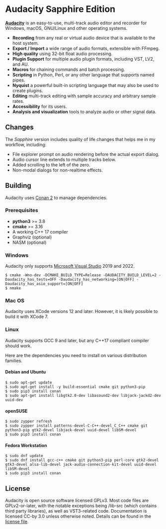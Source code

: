 # Audacity Sapphire Edition

[**Audacity**](https://www.audacityteam.org) is an easy-to-use, multi-track audio editor and recorder for Windows, macOS, GNU/Linux and other operating systems.

- **Recording** from any real or virtual audio device that is available to the host system.
- **Export / Import** a wide range of audio formats, extensible with FFmpeg.
- **High quality** using 32-bit float audio processing.
- **Plugin Support** for multiple audio plugin formats, including VST, LV2, and AU.
- **Macros** for chaining commands and batch processing.
- **Scripting** in Python, Perl, or any other language that supports named pipes.
- **Nyquist** a powerful built-in scripting language that may also be used to create plugins.
- **Editing** multi-track editing with sample accuracy and arbitrary sample rates.
- **Accessibility** for its users.
- **Analysis and visualization** tools to analyze audio or other signal data.

## Changes

The *Sapphire* version includes quality of life changes that helps me in my workflow, including:

- File explorer prompt on audio rendering before the actual export dialog.
- Audio cursor line extends to multiple tracks below.
- Added scrolling to the left of the zero.
- Non-modal dialogs for non-realtime effects.

## Building

Audacity uses [Conan 2](https://conan.io/) to manage dependencies.

### Prerequisites

* **python3** >= 3.8
* **cmake** >= 3.16
* A working C++ 17 compiler
* Graphviz (optional)
* NASM (optional)

### Windows

Audacity only supports [Microsoft Visual Studio](https://visualstudio.microsoft.com/vs/community/) 2019 and 2022.

```
$ cmake -Wno-dev -DCMAKE_BUILD_TYPE=Release -DAUDACITY_BUILD_LEVEL=2 -Daudacity_has_tests=OFF -Daudacity_has_networking=[ON|OFF] -Daudacity_has_asio_support=[ON|OFF]
$ nmake
```

### Mac OS

Audacity uses XCode versions 12 and later. However, it is likely possible to build it with XCode 7.

### Linux

Audacity supports GCC 9 and later, but any C++17 compliant compiler should work.

Here are the dependencies you need to install on various distribution families.

#### Debian and Ubuntu

```
$ sudo apt-get update
$ sudo apt-get install -y build-essential cmake git python3-pip
$ sudo pip3 install conan
$ sudo apt-get install libgtk2.0-dev libasound2-dev libjack-jackd2-dev uuid-dev
```

#### openSUSE

```
$ sudo zypper refresh
$ sudo zypper install patterns-devel-C-C++-devel_C_C++ cmake git python3-pip gtk2-devel libjack-devel uuid-devel libSM-devel
$ sudo pip3 install conan
```

#### Fedora Workstation

```
$ sudo dnf update
$ sudo dnf install gcc-c++ cmake git python3-pip perl-core gtk2-devel gtk3-devel alsa-lib-devel jack-audio-connection-kit-devel uuid-devel libSM-devel
$ sudo pip3 install conan
```

## License

Audacity is open source software licensed GPLv3. Most code files are GPLv2-or-later, with the notable exceptions being /lib-src (which contains third party libraries), as well as VST3-related code. Documentation is licensed CC-by 3.0 unless otherwise noted. Details can be found in the [license file](LICENSE.txt).
